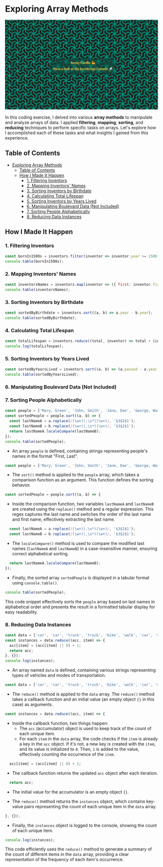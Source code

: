 # Exploring Array Methods

![1692297085317](image/README/1692297085317.png)

In this coding exercise, I delved into various **array methods** to manipulate and analyze arrays of data. I applied **filtering**, **mapping**, **sorting**, and **reducing** techniques to perform specific tasks on arrays. Let's explore how I accomplished each of these tasks and what insights I gained from this experience.

## Table of Contents

- [Exploring Array Methods](#exploring-array-methods)
  - [Table of Contents](#table-of-contents)
  - [How I Made It Happen](#how-i-made-it-happen)
    - [1. Filtering Inventors](#1-filtering-inventors)
    - [2. Mapping Inventors' Names](#2-mapping-inventors-names)
    - [3. Sorting Inventors by Birthdate](#3-sorting-inventors-by-birthdate)
    - [4. Calculating Total Lifespan](#4-calculating-total-lifespan)
    - [5. Sorting Inventors by Years Lived](#5-sorting-inventors-by-years-lived)
    - [6. Manipulating Boulevard Data (Not Included)](#6-manipulating-boulevard-data-not-included)
    - [7. Sorting People Alphabetically](#7-sorting-people-alphabetically)
    - [8. Reducing Data Instances](#8-reducing-data-instances)

## How I Made It Happen

### 1. Filtering Inventors

```js
const bornIn1500s = inventors.filter(inventor => inventor.year >= 1500 && inventor.year <= 1600);
console.table(bornIn1500s);
```

### 2. Mapping Inventors' Names

```js
const inventorsNames = inventors.map(inventor => ({ first: inventor.first, last: inventor.last }));
console.table(inventorsNames);
```

### 3. Sorting Inventors by Birthdate

```js
const sortedByBirthdate = inventors.sort((a, b) => a.year - b.year);
console.table(sortedByBirthdate);
```

### 4. Calculating Total Lifespan

```js
const totalLifespan = inventors.reduce((total, inventor) => total + (inventor.passed - inventor.year), 0);
console.log(totalLifespan);
```

### 5. Sorting Inventors by Years Lived

```js
const sortedByYearsLived = inventors.sort((a, b) => (a.passed - a.year) - (b.passed - b.year));
console.table(sortedByYearsLived);
```

### 6. Manipulating Boulevard Data (Not Included)

### 7. Sorting People Alphabetically

```js
const people = ['Mary, Green', 'John, Smith', 'Jane, Doe', 'George, Washington'];
const sortedPeople = people.sort((a, b) => {
  const lastNameA = a.replace(/(\w+)(,\s*)(\w+)/, '$3$2$1');
  const lastNameB = b.replace(/(\w+)(,\s*)(\w+)/, '$3$2$1');
  return lastNameA.localeCompare(lastNameB);
});
console.table(sortedPeople);
```

- An array `people` is defined, containing strings representing people's names in the format "First, Last".

```javascript
const people = ['Mary, Green', 'John, Smith', 'Jane, Doe', 'George, Washington'];
```

- The `sort()` method is applied to the `people` array, which takes a comparison function as an argument. This function defines the sorting behavior.

```javascript
const sortedPeople = people.sort((a, b) => {
```

- Inside the comparison function, two variables `lastNameA` and `lastNameB` are created using the `replace()` method and a regular expression. This regex captures the last name and switches the order of the last name and first name, effectively extracting the last name.

```javascript
  const lastNameA = a.replace(/(\w+)(,\s*)(\w+)/, '$3$2$1');
  const lastNameB = b.replace(/(\w+)(,\s*)(\w+)/, '$3$2$1');
```

- The `localeCompare()` method is used to compare the modified last names (`lastNameA` and `lastNameB`) in a case-insensitive manner, ensuring correct alphabetical sorting.

```javascript
  return lastNameA.localeCompare(lastNameB);
});
```

- Finally, the sorted array `sortedPeople` is displayed in a tabular format using `console.table()`.

```javascript
console.table(sortedPeople);
```

This code snippet effectively sorts the `people` array based on last names in alphabetical order and presents the result in a formatted tabular display for easy readability.

### 8. Reducing Data Instances

```js
const data = ['car', 'car', 'truck', 'truck', 'bike', 'walk', 'car', 'van', 'bike', 'walk', 'car', 'van', 'car', 'truck'];
const instances = data.reduce((acc, item) => {
  acc[item] = (acc[item] || 0) + 1;
  return acc;
}, {});
console.log(instances);
```

- An array named `data` is defined, containing various strings representing types of vehicles and modes of transportation.

```javascript
const data = ['car', 'car', 'truck', 'truck', 'bike', 'walk', 'car', 'van', 'bike', 'walk', 'car', 'van', 'car', 'truck'];
```

- The `reduce()` method is applied to the `data` array. The `reduce()` method takes a callback function and an initial value (an empty object `{}` in this case) as arguments.

```javascript
const instances = data.reduce((acc, item) => {
```

- Inside the callback function, two things happen:
  - The `acc` (accumulator) object is used to keep track of the count of each unique item.
  - For each `item` in the `data` array, the code checks if the `item` is already a key in the `acc` object. If it's not, a new key is created with the `item`, and its value is initialized to `0`. Then, `1` is added to the value, effectively counting the occurrence of the `item`.

```javascript
  acc[item] = (acc[item] || 0) + 1;
```

- The callback function returns the updated `acc` object after each iteration.

```javascript
  return acc;
```

- The initial value for the accumulator is an empty object `{}`.

- The `reduce()` method returns the `instances` object, which contains key-value pairs representing the count of each unique item in the `data` array.

```javascript
}, {});
```

- Finally, the `instances` object is logged to the console, showing the count of each unique item.

```javascript
console.log(instances);
```

This code efficiently uses the `reduce()` method to generate a summary of the count of different items in the `data` array, providing a clear representation of the frequency of each item's occurrence.
